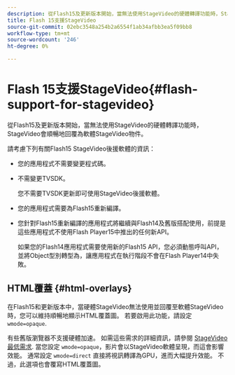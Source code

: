 ```yaml
---
description: 從Flash15及更新版本開始，當無法使用StageVideo的硬體轉譯功能時，StageVideo會順暢地回覆為軟體StageVideo物件。
title: Flash 15支援StageVideo
source-git-commit: 02ebc3548a254b2a6554f1ab34afbb3ea5f09bb8
workflow-type: tm+mt
source-wordcount: '246'
ht-degree: 0%

---
```


# Flash 15支援StageVideo{#flash-support-for-stagevideo}

從Flash15及更新版本開始，當無法使用StageVideo的硬體轉譯功能時，StageVideo會順暢地回覆為軟體StageVideo物件。

請考慮下列有關Flash15 StageVideo後援軟體的資訊：

* 您的應用程式不需要變更程式碼。
* 不需變更TVSDK。

  您不需要TVSDK更新即可使用StageVideo後援軟體。
* 您的應用程式需要為Flash15重新編譯。
* 您針對Flash15重新編譯的應用程式將繼續與Flash14及舊版搭配使用，前提是這些應用程式不使用Flash Player15中推出的任何新API。

  如果您的Flash14應用程式需要使用新的Flash15 API，您必須動態呼叫API，並將Object型別轉型為，讓應用程式在執行階段不會在Flash Player14中失敗。

## HTML覆蓋 {#html-overlays}

在Flash15和更新版本中，當硬體StageVideo無法使用並回覆至軟體StageVideo時，您可以維持順暢地顯示HTML覆蓋圖。 若要啟用此功能，請設定 `wmode=opaque`.

有些舊版瀏覽器不支援硬體加速。 如需這些需求的詳細資訊，請參閱 [StageVideo最低需求](../../../../../tvsdk-1.4-for-desktop-hls/c-psdk-dhls-1.4-introduction/overview-prod-audience-guide/requirements/stagevideo-capabilities/r-psdk-dhls-1.4-requirements-stage-video.md). 當您設定 `wmode=opaque`，影片會以StageVideo軟體呈現，而這會影響效能。 通常設定 `wmode=direct` 直接將視訊轉譯為GPU，進而大幅提升效能。 不過，此選項也會覆寫HTML覆蓋圖。

